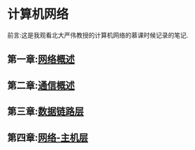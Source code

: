 # 计算机网络

前言:这是我观看北大严伟教授的计算机网络的慕课时候记录的笔记.

## 第一章:[网络概述](https://github.com/zzhangyuhang/computer-network/blob/master/1.网络概述.md)

## 第二章:[通信概述](https://github.com/zzhangyuhang/computer-network/blob/master/2.通信概述.md)

## 第三章:[数据链路层](https://github.com/zzhangyuhang/computer-network/blob/master/3.数据链路层概述.md)

## 第四章:[网络-主机层](https://github.com/zzhangyuhang/computer-network/blob/master/4.网络-主机层.md)